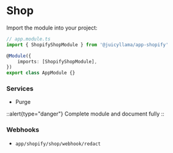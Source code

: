# Shop

Import the module into your project:

```typescript
// app.module.ts
import { ShopifyShopModule } from '@juicyllama/app-shopify'

@Module({
	imports: [ShopifyShopModule],
})
export class AppModule {}
```

### Services

- Purge

::alert{type="danger"}
Complete module and document fully
::

### Webhooks

- `app/shopify/shop/webhook/redact`